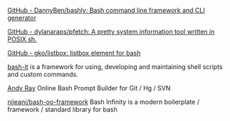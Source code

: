 
[GitHub - DannyBen/bashly: Bash command line framework and CLI generator](https://github.com/DannyBen/bashly)

[GitHub - dylanaraps/pfetch: A pretty system information tool written in POSIX sh.](https://github.com/dylanaraps/pfetch)

[GitHub - gko/listbox: listbox element for bash](https://github.com/gko/listbox)

[bash-it](https://github.com/Bash-it/bash-it)
is a framework for using, developing and maintaining shell scripts and custom commands.

[Andy Ray](https://andrewray.me/bash-prompt-builder/)
Online Bash Prompt Builder for Git / Hg / SVN

[niieani/bash-oo-framework](https://github.com/niieani/bash-oo-framework)
Bash Infinity is a modern boilerplate / framework / standard library for bash
